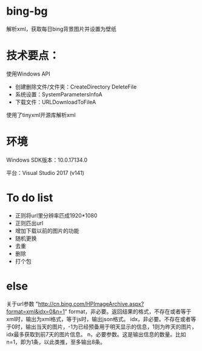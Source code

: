 # bing-bg
解析xml，获取每日bing背景图片并设置为壁纸

# 技术要点：
使用Windows API
- 创建删除文件/文件夹：CreateDirectory DeleteFile
- 系统设置：SystemParametersInfoA
- 下载文件：URLDownloadToFileA

使用了tinyxml开源库解析xml


# 环境
Windows SDK版本：10.0.17134.0

平台：Visual Studio 2017 (v141)


# To do list
- 正则将url里分辨率匹成1920*1080
- 正则匹出url
- 增加下载以前的图片的功能
- 随机更换
- 去重
- 删除
- 打个包

# else
关于url参数 "http://cn.bing.com/HPImageArchive.aspx?format=xml&idx=0&n=1"
format，非必要。返回结果的格式，不存在或者等于xml时，输出为xml格式，等于js时，输出json格式。
idx，非必要。不存在或者等于0时，输出当天的图片，-1为已经预备用于明天显示的信息，1则为昨天的图片，idx最多获取到前7天的图片信息。
n，必要参数。这是输出信息的数量。比如n=1，即为1条，以此类推，至多输出8条。